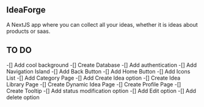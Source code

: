## IdeaForge
A NextJS app where you can collect all your ideas, whether it is ideas about products or saas.


## TO DO

-[] Add cool background
-[] Create Database
-[] Add authentication
-[] Add Navigation Island
-[] Add Back Button
-[] Add Home Button
-[] Add Icons List
-[] Add Category Page
-[] Add Create Idea option
-[] Create Idea Library Page
-[] Create Dynamic Idea Page
-[] Create Profile Page
-[] Create Tooltip
-[] Add status modification option
-[] Add Edit option
-[] Add delete option

